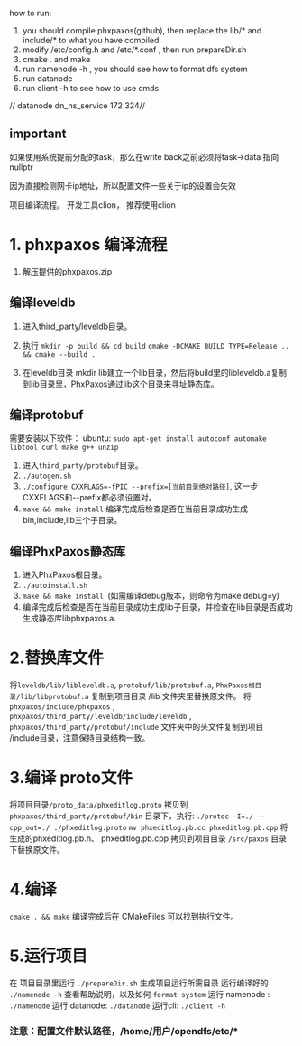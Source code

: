 how to run:
1. you should compile phxpaxos(github), then replace the lib/* and include/* to what you have compiled.
2. modify /etc/config.h and /etc/*.conf , then run prepareDir.sh
3. cmake . and make 
4. run namenode -h , you should see how to format dfs system
5. run datanode
6. run client -h to see how to use cmds

//
datanode dn_ns_service 172  324//

## important
如果使用系统提前分配的task，那么在write back之前必须将task->data 指向 nullptr

因为直接检测网卡ip地址，所以配置文件一些关于ip的设置会失效

项目编译流程。
开发工具clion， 推荐使用clion

# 1. phxpaxos 编译流程
1. 解压提供的phxpaxos.zip

## 编译leveldb
1. 进入third_party/leveldb目录。
2. 执行 
`mkdir -p build && cd build`
`cmake -DCMAKE_BUILD_TYPE=Release .. && cmake --build .`

3. 在leveldb目录 mkdir lib建立一个lib目录，然后将build里的libleveldb.a复制到lib目录里，PhxPaxos通过lib这个目录来寻址静态库。

## 编译protobuf
需要安装以下软件：
ubuntu:
`sudo apt-get install autoconf automake libtool curl make g++ unzip`

1. 进入`third_party/protobuf`目录。
2. `./autogen.sh`
3. `./configure CXXFLAGS=-fPIC --prefix=[当前目录绝对路径]`, 这一步CXXFLAGS和--prefix都必须设置对。
4. `make && make install`
编译完成后检查是否在当前目录成功生成bin,include,lib三个子目录。

## 编译PhxPaxos静态库
1. 进入PhxPaxos根目录。
2. `./autoinstall.sh`
3. `make && make install `(如需编译debug版本，则命令为make debug=y)
4. 编译完成后检查是否在当前目录成功生成lib子目录，并检查在lib目录是否成功生成静态库libphxpaxos.a.

# 2.替换库文件
将`leveldb/lib/libleveldb.a`,  `protobuf/lib/protobuf.a`, `PhxPaxos根目录/lib/libprotobuf.a` 复制到项目目录 /lib 文件夹里替换原文件。
将 `phxpaxos/include/phxpaxos` , `phxpaxos/third_party/leveldb/include/leveldb` , `phxpaxos/third_party/protobuf/include` 文件夹中的头文件复制到项目 /include目录，注意保持目录结构一致。

# 3.编译 proto文件 
将项目目录`/proto_data/phxeditlog.proto` 拷贝到  `phxpaxos/third_party/protobuf/bin` 目录下，执行:
		`./protoc -I=./ --cpp_out=./ ./phxeditlog.proto`
		`mv phxeditlog.pb.cc phxeditlog.pb.cpp`
将生成的phxeditlog.pb.h、 phxeditlog.pb.cpp 拷贝到项目目录 `/src/paxos` 目录下替换原文件。

# 4.编译
`cmake . && make`
编译完成后在 CMakeFiles 可以找到执行文件。

# 5.运行项目
在 项目目录里运行 `./prepareDir.sh` 生成项目运行所需目录
运行编译好的 `./namenode -h` 查看帮助说明，以及如何 `format system`
运行 namenode : `./namenode`
运行 datanode: `./datanode`
运行cli: `./client -h`

### 注意：配置文件默认路径，/home/用户/opendfs/etc/*




